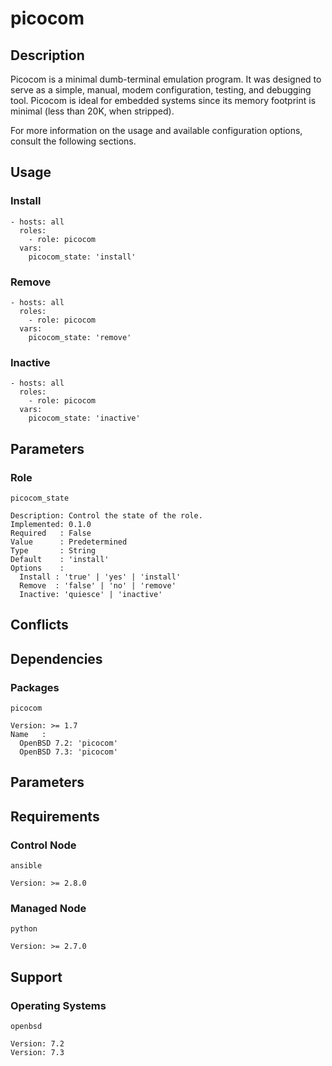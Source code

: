 # picocom

## Description

Picocom is a minimal dumb-terminal emulation program. It was designed to serve
as a simple, manual, modem configuration, testing, and debugging tool. Picocom
is ideal for embedded systems since its memory footprint is minimal (less than
20K, when stripped).

For more information on the usage and available configuration options,
consult the following sections.

## Usage

### Install

```
- hosts: all
  roles:
    - role: picocom
  vars:
    picocom_state: 'install'
```

### Remove

```
- hosts: all
  roles:
    - role: picocom
  vars:
    picocom_state: 'remove'
```

### Inactive

```
- hosts: all
  roles:
    - role: picocom
  vars:
    picocom_state: 'inactive'
```

## Parameters

### Role

`picocom_state`

    Description: Control the state of the role.
    Implemented: 0.1.0
    Required   : False
    Value      : Predetermined
    Type       : String
    Default    : 'install'
    Options    :
      Install : 'true' | 'yes' | 'install'
      Remove  : 'false' | 'no' | 'remove'
      Inactive: 'quiesce' | 'inactive'

## Conflicts

## Dependencies

### Packages

`picocom`

    Version: >= 1.7
    Name   :
      OpenBSD 7.2: 'picocom'
      OpenBSD 7.3: 'picocom'

## Parameters

## Requirements

### Control Node

`ansible`

    Version: >= 2.8.0

### Managed Node

`python`

    Version: >= 2.7.0

## Support

### Operating Systems

`openbsd`

    Version: 7.2
    Version: 7.3
